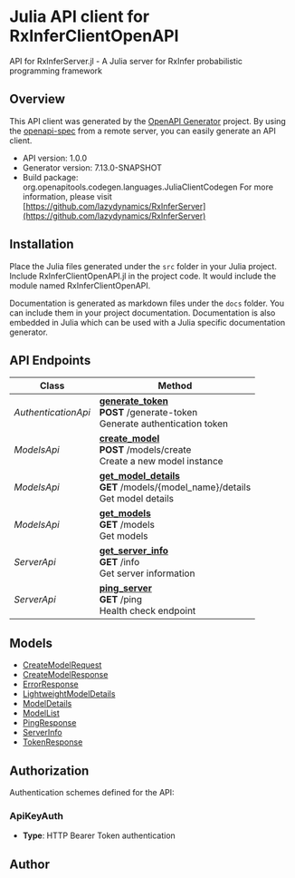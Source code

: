 # Julia API client for RxInferClientOpenAPI

API for RxInferServer.jl - A Julia server for RxInfer probabilistic programming framework

## Overview
This API client was generated by the [OpenAPI Generator](https://openapi-generator.tech) project.  By using the [openapi-spec](https://openapis.org) from a remote server, you can easily generate an API client.

- API version: 1.0.0
- Generator version: 7.13.0-SNAPSHOT
- Build package: org.openapitools.codegen.languages.JuliaClientCodegen
For more information, please visit [https://github.com/lazydynamics/RxInferServer](https://github.com/lazydynamics/RxInferServer)


## Installation
Place the Julia files generated under the `src` folder in your Julia project. Include RxInferClientOpenAPI.jl in the project code.
It would include the module named RxInferClientOpenAPI.

Documentation is generated as markdown files under the `docs` folder. You can include them in your project documentation.
Documentation is also embedded in Julia which can be used with a Julia specific documentation generator.

## API Endpoints

Class | Method
------------ | -------------
*AuthenticationApi* | [**generate_token**](docs/AuthenticationApi.md#generate_token)<br/>**POST** /generate-token<br/>Generate authentication token
*ModelsApi* | [**create_model**](docs/ModelsApi.md#create_model)<br/>**POST** /models/create<br/>Create a new model instance
*ModelsApi* | [**get_model_details**](docs/ModelsApi.md#get_model_details)<br/>**GET** /models/{model_name}/details<br/>Get model details
*ModelsApi* | [**get_models**](docs/ModelsApi.md#get_models)<br/>**GET** /models<br/>Get models
*ServerApi* | [**get_server_info**](docs/ServerApi.md#get_server_info)<br/>**GET** /info<br/>Get server information
*ServerApi* | [**ping_server**](docs/ServerApi.md#ping_server)<br/>**GET** /ping<br/>Health check endpoint


## Models

 - [CreateModelRequest](docs/CreateModelRequest.md)
 - [CreateModelResponse](docs/CreateModelResponse.md)
 - [ErrorResponse](docs/ErrorResponse.md)
 - [LightweightModelDetails](docs/LightweightModelDetails.md)
 - [ModelDetails](docs/ModelDetails.md)
 - [ModelList](docs/ModelList.md)
 - [PingResponse](docs/PingResponse.md)
 - [ServerInfo](docs/ServerInfo.md)
 - [TokenResponse](docs/TokenResponse.md)


<a id="authorization"></a>
## Authorization

Authentication schemes defined for the API:
<a id="ApiKeyAuth"></a>
### ApiKeyAuth
- **Type**: HTTP Bearer Token authentication

## Author



